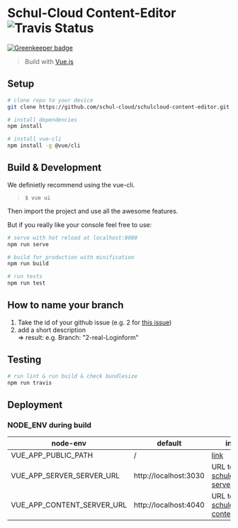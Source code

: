 # Schul-Cloud Content-Editor ![Travis Status](https://travis-ci.org/schul-cloud/schulcloud-content-editor.svg?branch=master)

[![Greenkeeper badge](https://badges.greenkeeper.io/schul-cloud/schulcloud-content-editor.svg)](https://greenkeeper.io/)

> Build with [Vue.js](https://vuejs.org)

## Setup

``` bash
# clone repo to your device
git clone https://github.com/schul-cloud/schulcloud-content-editor.git

# install dependencies
npm install

# install vue-cli
npm install -g @vue/cli
```

## Build & Development

We definietly recommend using the vue-cli.
 >`$ vue ui`

Then import the project and use all the awesome features.

But if you really like your console feel free to use:
``` bash
# serve with hot reload at localhost:8080
npm run serve

# build for production with minification
npm run build

# run tests
npm run test
```

## How to name your branch

1. Take the id of your github issue (e.g. 2 for [this issue](https://github.com/schul-cloud/schulcloud-content-editor/issues/2))
2. add a short description <br>
=> result: e.g. Branch: "2-real-Loginform"

## Testing
``` bash
# run lint & run build & check bundlesize
npm run travis
```

## Deployment
### NODE_ENV during build

node-env | default | info
--- | --- | ---
VUE_APP_PUBLIC_PATH | / | [link](https://cli.vuejs.org/guide/deployment.html#github-pages)
VUE_APP_SERVER_SERVER_URL | http://localhost:3030 | URL to [schulcloud-server](https://github.com/schul-cloud/schulcloud-server)
VUE_APP_CONTENT_SERVER_URL | http://localhost:4040 | URL to [schulcloud-content](https://github.com/schul-cloud/schulcloud-content)